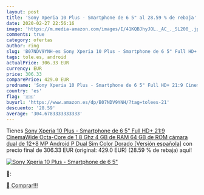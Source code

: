 ```yaml
---
layout: post
title: 'Sony Xperia 10 Plus - Smartphone de 6 5" al 28.59 % de rebaja'
date: 2020-02-27 22:56:16
image: 'https://m.media-amazon.com/images/I/41KQBJhyJOL._AC_._SL200_.jpg'
comments: true
category: ofertas
author: ring
slug: 'B07NDV9YNH-es Sony Xperia 10 Plus - Smartphone de 6 5" Full HD+ 21:9...'
tags: tole.es, android
actualPrice: 306.33 EUR
currency: EUR
price: 306.33
comparePrice: 429.0 EUR
prodname: 'Sony Xperia 10 Plus - Smartphone de 6 5" Full HD+ 21:9 CinemaWide  Octa-Core de 1 8 Ghz  4 GB de RAM  64 GB de ROM  cámara dual de 12+8 MP  Android P  Dual Sim   Color Dorado [Versión española]'
country: 'es'
flag: '🇪🇸'
buyurl: 'https://www.amazon.es/dp/B07NDV9YNH/?tag=tolees-21'
descuento: '28.59'
average: '304.6783333333333'
---
```


Tienes [Sony Xperia 10 Plus - Smartphone de 6 5" Full HD+ 21:9 CinemaWide  Octa-Core de 1 8 Ghz  4 GB de RAM  64 GB de ROM  cámara dual de 12+8 MP  Android P  Dual Sim   Color Dorado [Versión española]](https://www.amazon.es/dp/B07NDV9YNH/?tag=tolees-21) con precio final de  306.33 EUR (original: 429.0 EUR) (28.59 %  de rebaja) aqui!

[![Sony Xperia 10 Plus - Smartphone de 6 5"](https://m.media-amazon.com/images/I/41KQBJhyJOL._AC_._SL200_.jpg)](https://www.amazon.es/dp/B07NDV9YNH/?tag=tolees-21)

🔎:


[🛒 Comprar!!!](https://www.amazon.es/dp/B07NDV9YNH/?tag=tolees-21)
